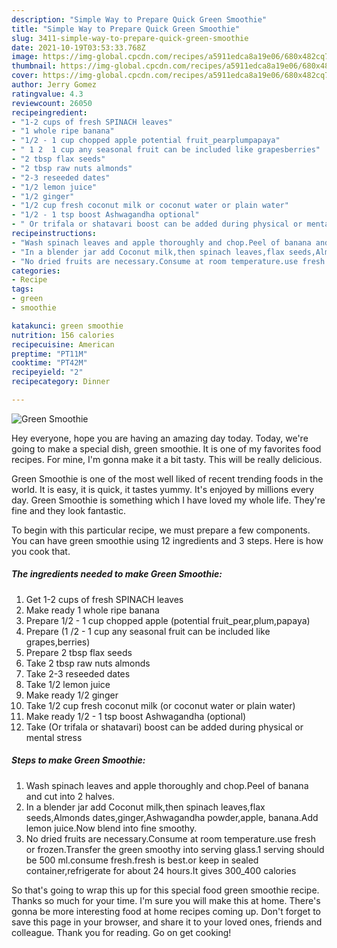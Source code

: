 ```yaml
---
description: "Simple Way to Prepare Quick Green Smoothie"
title: "Simple Way to Prepare Quick Green Smoothie"
slug: 3411-simple-way-to-prepare-quick-green-smoothie
date: 2021-10-19T03:53:33.768Z
image: https://img-global.cpcdn.com/recipes/a5911edca8a19e06/680x482cq70/green-smoothie-recipe-main-photo.jpg
thumbnail: https://img-global.cpcdn.com/recipes/a5911edca8a19e06/680x482cq70/green-smoothie-recipe-main-photo.jpg
cover: https://img-global.cpcdn.com/recipes/a5911edca8a19e06/680x482cq70/green-smoothie-recipe-main-photo.jpg
author: Jerry Gomez
ratingvalue: 4.3
reviewcount: 26050
recipeingredient:
- "1-2 cups of fresh SPINACH leaves"
- "1 whole ripe banana"
- "1/2 - 1 cup chopped apple potential fruit_pearplumpapaya"
- " 1 2  1 cup any seasonal fruit can be included like grapesberries"
- "2 tbsp flax seeds"
- "2 tbsp raw nuts almonds"
- "2-3 reseeded dates"
- "1/2 lemon juice"
- "1/2 ginger"
- "1/2 cup fresh coconut milk or coconut water or plain water"
- "1/2 - 1 tsp boost Ashwagandha optional"
- " Or trifala or shatavari boost can be added during physical or mental stress"
recipeinstructions:
- "Wash spinach leaves and apple thoroughly and chop.Peel of banana and cut into 2 halves."
- "In a blender jar add Coconut milk,then spinach leaves,flax seeds,Almonds dates,ginger,Ashwagandha powder,apple, banana.Add lemon juice.Now blend into fine smoothy."
- "No dried fruits are necessary.Consume at room temperature.use fresh or frozen.Transfer the green smoothy into serving glass.1 serving should be 500 ml.consume fresh.fresh is best.or keep in sealed container,refrigerate for about 24 hours.It gives 300_400 calories"
categories:
- Recipe
tags:
- green
- smoothie

katakunci: green smoothie 
nutrition: 156 calories
recipecuisine: American
preptime: "PT11M"
cooktime: "PT42M"
recipeyield: "2"
recipecategory: Dinner

---
```



![Green Smoothie](https://img-global.cpcdn.com/recipes/a5911edca8a19e06/680x482cq70/green-smoothie-recipe-main-photo.jpg)

Hey everyone, hope you are having an amazing day today. Today, we're going to make a special dish, green smoothie. It is one of my favorites food recipes. For mine, I'm gonna make it a bit tasty. This will be really delicious.



Green Smoothie is one of the most well liked of recent trending foods in the world. It is easy, it is quick, it tastes yummy. It's enjoyed by millions every day. Green Smoothie is something which I have loved my whole life. They're fine and they look fantastic.


To begin with this particular recipe, we must prepare a few components. You can have green smoothie using 12 ingredients and 3 steps. Here is how you cook that.

<!--inarticleads1-->

##### The ingredients needed to make Green Smoothie:

1. Get 1-2 cups of fresh SPINACH leaves
1. Make ready 1 whole ripe banana
1. Prepare 1/2 - 1 cup chopped apple (potential fruit_pear,plum,papaya)
1. Prepare  (1 /2 - 1 cup any seasonal fruit can be included like grapes,berries)
1. Prepare 2 tbsp flax seeds
1. Take 2 tbsp raw nuts almonds
1. Take 2-3 reseeded dates
1. Take 1/2 lemon juice
1. Make ready 1/2 ginger
1. Take 1/2 cup fresh coconut milk (or coconut water or plain water)
1. Make ready 1/2 - 1 tsp boost Ashwagandha (optional)
1. Take  (Or trifala or shatavari) boost can be added during physical or mental stress




<!--inarticleads2-->

##### Steps to make Green Smoothie:

1. Wash spinach leaves and apple thoroughly and chop.Peel of banana and cut into 2 halves.
1. In a blender jar add Coconut milk,then spinach leaves,flax seeds,Almonds dates,ginger,Ashwagandha powder,apple, banana.Add lemon juice.Now blend into fine smoothy.
1. No dried fruits are necessary.Consume at room temperature.use fresh or frozen.Transfer the green smoothy into serving glass.1 serving should be 500 ml.consume fresh.fresh is best.or keep in sealed container,refrigerate for about 24 hours.It gives 300_400 calories




So that's going to wrap this up for this special food green smoothie recipe. Thanks so much for your time. I'm sure you will make this at home. There's gonna be more interesting food at home recipes coming up. Don't forget to save this page in your browser, and share it to your loved ones, friends and colleague. Thank you for reading. Go on get cooking!
